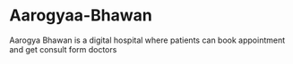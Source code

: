 # Aarogyaa-Bhawan
Aarogya Bhawan is a digital hospital where patients can book appointment and get consult form doctors
